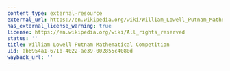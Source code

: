 ```yaml
---
content_type: external-resource
external_url: https://en.wikipedia.org/wiki/William_Lowell_Putnam_Mathematical_Competition
has_external_license_warning: true
license: https://en.wikipedia.org/wiki/All_rights_reserved
status: ''
title: William Lowell Putnam Mathematical Competition
uid: ab6954a1-671b-4022-ae39-002855c4080d
wayback_url: ''
---
```

